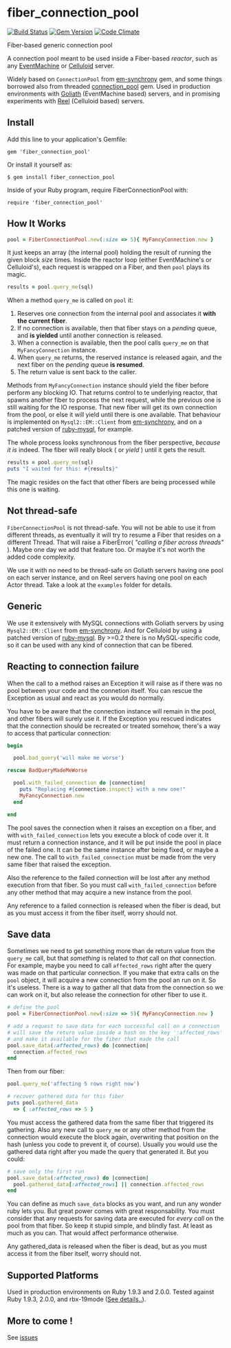 fiber_connection_pool
=====================

[![Build Status](https://secure.travis-ci.org/rubencaro/fiber_connection_pool.png?branch=master)](http://travis-ci.org/rubencaro/fiber_connection_pool)
[![Gem Version](https://badge.fury.io/rb/fiber_connection_pool.png)](http://rubygems.org/gems/fiber_connection_pool)
[![Code Climate](https://codeclimate.com/github/rubencaro/fiber_connection_pool.png)](https://codeclimate.com/github/rubencaro/fiber_connection_pool)

Fiber-based generic connection pool

A connection pool meant to be used inside a Fiber-based _reactor_,
such as any [EventMachine](https://github.com/eventmachine/eventmachine)
or [Celluloid](http://celluloid.io/) server.

Widely based on `ConnectionPool`
from [em-synchrony](https://github.com/igrigorik/em-synchrony) gem, and
some things borrowed also from
threaded [connection_pool](https://github.com/mperham/connection_pool) gem.
Used in production environments
with [Goliath](https://github.com/postrank-labs/goliath)
(EventMachine based) servers,
and in promising experiments with
[Reel](https://github.com/celluloid/reel)
(Celluloid based) servers.

Install
----------------

Add this line to your application's Gemfile:

    gem 'fiber_connection_pool'

Or install it yourself as:

    $ gem install fiber_connection_pool

Inside of your Ruby program, require FiberConnectionPool with:

    require 'fiber_connection_pool'

How It Works
-------------------

```  ruby
pool = FiberConnectionPool.new(:size => 5){ MyFancyConnection.new }
```

It just keeps an array (the internal pool) holding the result of running
the given block _size_ times. Inside the reactor loop (either EventMachine's or Celluloid's),
each request is wrapped on a Fiber, and then `pool` plays its magic.

``` ruby
results = pool.query_me(sql)
```

When a method `query_me` is called on `pool` it:

1. Reserves one connection from the internal pool and associates it __with the current fiber__.
2. If no connection is available, then that fiber stays on a _pending_ queue,
and __is yielded__ until another connection is released.
3. When a connection is available, then the pool calls `query_me` on that `MyFancyConnection` instance.
4. When `query_me` returns, the reserved instance is released again,
and the next fiber on the _pending_ queue __is resumed__.
5. The return value is sent back to the caller.

Methods from `MyFancyConnection` instance should yield the fiber before
perform any blocking IO. That returns control to te underlying reactor,
that spawns another fiber to process the next request, while the previous
one is still waiting for the IO response. That new fiber will get its own
connection from the pool, or else it will yield until there
is one available. That behaviour is implemented on `Mysql2::EM::Client`
from [em-synchrony](https://github.com/igrigorik/em-synchrony),
and on a patched version of [ruby-mysql](https://github.com/rubencaro/ruby-mysql), for example.

The whole process looks synchronous from the fiber perspective, _because it is_ indeed.
The fiber will really block ( or _yield_ ) until it gets the result.

``` ruby
results = pool.query_me(sql)
puts "I waited for this: #{results}"
```

The magic resides on the fact that other fibers are being processed while this one is waiting.

Not thread-safe
------------------

`FiberConnectionPool` is not thread-safe. You will not be able to use it
from different threads, as eventually it will try to resume a Fiber that resides
on a different Thread. That will raise a FiberError( _"calling a fiber across threads"_ ).
Maybe one day we add that feature too. Or maybe it's not worth the added code complexity.

We use it with no need to be thread-safe on Goliath servers having one pool on each server instance,
and on Reel servers having one pool on each Actor thread. Take a look at the `examples` folder for details.

Generic
------------------

We use it extensively with MySQL connections with Goliath servers by using `Mysql2::EM::Client`
from [em-synchrony](https://github.com/igrigorik/em-synchrony).
And for Celluloid by using a patched version of [ruby-mysql](https://github.com/rubencaro/ruby-mysql).
By >=0.2 there is no MySQL-specific code, so it can be used with any kind of connection that can be fibered.

Reacting to connection failure
------------------

When the call to a method raises an Exception it will raise as if there was no pool between
your code and the connetion itself. You can rescue the Exception as usual and
react as you would do normally.

You have to be aware that the connection instance will remain in the pool, and other fibers
will surely use it. If the Exception you rescued indicates that the connection should be
recreated or treated somehow, there's a way to access that particular connection:

``` ruby
begin

  pool.bad_query('will make me worse')

rescue BadQueryMadeMeWorse

  pool.with_failed_connection do |connection|
    puts "Replacing #{connection.inspect} with a new one!"
    MyFancyConnection.new
  end

end
```

The pool saves the connection when it raises an exception on a fiber, and with `with_failed_connection` lets
you execute a block of code over it. It must return a connection instance, and it will be put inside the pool
in place of the failed one. It can be the same instance after being fixed, or maybe a new one.
The call to `with_failed_connection` must be made from the very same
fiber that raised the exception.

Also the reference to the failed connection will be lost after any method execution from that
fiber. So you must call `with_failed_connection` before any other method that may acquire a new instance from the pool.

Any reference to a failed connection is released when the fiber is dead, but as you must access it from the fiber itself, worry should not.

Save data
-------------------

Sometimes we need to get something more than de return value from the `query_me` call, but that _something_ is related to _that_ call on _that_ connection.
For example, maybe you need to call `affected_rows` right after the query was made on that particular connection.
If you make that extra calls on the `pool` object, it will acquire a new connection from the pool an run on it. So it's useless.
There is a way to gather all that data from the connection so we can work on it, but also release the connection for other fiber to use it.

``` ruby
# define the pool
pool = FiberConnectionPool.new(:size => 5){ MyFancyConnection.new }

# add a request to save data for each successful call on a connection
# will save the return value inside a hash on the key ':affected_rows'
# and make it available for the fiber that made the call
pool.save_data(:affected_rows) do |connection|
  connection.affected_rows
end
```

Then from our fiber:

``` ruby
pool.query_me('affecting 5 rows right now')

# recover gathered data for this fiber
puts pool.gathered_data
  => { :affected_rows => 5 }
```

You must access the gathered data from the same fiber that triggered its gathering.
Also any new call to `query_me` or any other method from the connection would execute the block again,
overwriting that position on the hash (unless you code to prevent it, of course). Usually you would use the gathered data
right after you made the query that generated it. But you could:

``` ruby
# save only the first run
pool.save_data(:affected_rows) do |connection|
  pool.gathered_data[:affected_rows] || connection.affected_rows
end
```

You can define as much `save_data` blocks as you want, and run any wonder ruby lets you. But great power comes with great responsability.
You must consider that any requests for saving data are executed for _every call_ on the pool from that fiber.
So keep it stupid simple, and blindly fast. At least as much as you can. That would affect performance otherwise.

Any gathered_data is released when the fiber is dead, but as you must access it from the fiber itself, worry should not.

Supported Platforms
-------------------

Used in production environments on Ruby 1.9.3 and 2.0.0.
Tested against Ruby 1.9.3, 2.0.0, and rbx-19mode ([See details..](http://travis-ci.org/rubencaro/fiber_connection_pool)).

More to come !
-------------------
See [issues](https://github.com/rubencaro/fiber_connection_pool/issues?direction=desc&sort=updated&state=open)
